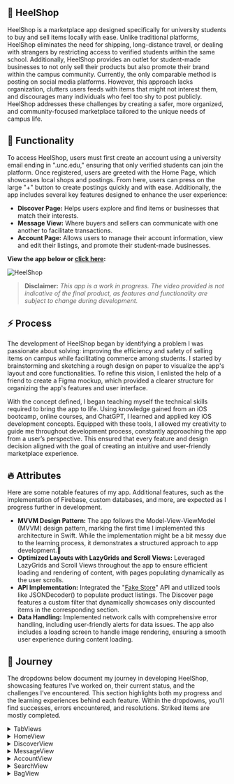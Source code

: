 ## 🐏 HeelShop
HeelShop is a marketplace app designed specifically for university students to buy and sell items locally with ease. Unlike traditional platforms, HeelShop eliminates the need for shipping, long-distance travel, or dealing with strangers by restricting access to verified students within the same school. Additionally, HeelShop provides an outlet for student-made businesses to not only sell their products but also promote their brand within the campus community. Currently, the only comparable method is posting on social media platforms. However, this approach lacks organization, clutters users feeds with items that might not interest them, and discourages many individuals who feel too shy to post publicly. HeelShop addresses these challenges by creating a safer, more organized, and community-focused marketplace tailored to the unique needs of campus life.

## 🦾 Functionality
To access HeelShop, users must first create an account using a university email ending in ".unc.edu," ensuring that only verified students can join the platform. Once registered, users are greeted with the Home Page, which showcases local shops and postings. From here, users can press on the large "+" button to create postings quickly and with ease. Additionally, the app includes several key features designed to enhance the user experience:
- **Discover Page:** Helps users explore and find items or businesses that match their interests.
- **Message View:** Where buyers and sellers can communicate with one another to facilitate transactions.
- **Account Page:** Allows users to manage their account information, view and edit their listings, and promote their student-made businesses.

**View the app below or [click here](https://youtube.com/shorts/njWk-H8MnAk):**

![HeelShop](https://github.com/user-attachments/assets/a67a0342-d7a6-462e-aa07-45cf0648e61e)

> **Disclaimer:** _This app is a work in progress. The video provided is not indicative of the final product, as features and functionality are subject to change during development._

## ⚡️ Process
The development of HeelShop began by identifying a problem I was passionate about solving: improving the efficiency and safety of selling items on campus while facilitating commerce among students. I started by brainstorming and sketching a rough design on paper to visualize the app's layout and core functionalities. To refine this vision, I enlisted the help of a friend to create a Figma mockup, which provided a clearer structure for organizing the app's features and user interface.

With the concept defined, I began teaching myself the technical skills required to bring the app to life. Using knowledge gained from an iOS bootcamp, online courses, and ChatGPT, I learned and applied key iOS development concepts. Equipped with these tools, I allowed my creativity to guide me throughout development process, constantly approaching the app from a user’s perspective. This ensured that every feature and design decision aligned with the goal of creating an intuitive and user-friendly marketplace experience.

## 🔥 Attributes

Here are some notable features of my app. Additional features, such as the implementation of Firebase, custom databases, and more, are expected as I progress further in development.

- **MVVM Design Pattern:** The app follows the Model-View-ViewModel (MVVM) design pattern, marking the first time I implemented this architecture in Swift. While the implementation might be a bit messy due to the learning process, it demonstrates a structured approach to app development.🪽
- **Optimized Layouts with LazyGrids and Scroll Views:** Leveraged LazyGrids and Scroll Views throughout the app to ensure efficient loading and rendering of content, with pages populating dynamically as the user scrolls.
- **API Implementation:** Integrated the "[Fake Store](https://fakestoreapi.com/docs)" API and utilized tools like JSONDecoder() to populate product listings. The Discover page features a custom filter that dynamically showcases only discounted items in the corresponding section.
- **Data Handling:** Implemented network calls with comprehensive error handling, including user-friendly alerts for data issues. The app also includes a loading screen to handle image rendering, ensuring a smooth user experience during content loading.

## 🚀 Journey
The dropdowns below document my journey in developing HeelShop, showcasing features I've worked on, their current status, and the challenges I’ve encountered. This section highlights both my progress and the learning experiences behind each feature. Within the dropdowns, you'll find successes, errors encountered, and resolutions. Striked items are mostly completed.

<details>
  <summary>TabViews</summary>
  
  - 🟢 Successfully incorporated a TabView.
  - 🔴 RESOLVED: I came across issues inegrating the API into my app as it didn't have all the required informaiton I needed for some functionalities. Because this wasn't my database, I couldn't just edit it. To solve this issue, I had to create functions to edit the database until it was what I wanted it to be. This feature was necessary for testing my app and it will not be included in the final version.
</details>

<details>
  <summary>HomeView</summary>
  
  - 🟢 Successfully incorporated "Lazy scrolling" for efficient content rendering.
  - 🟢 "Products" section correctly populates the list based on API call.
  - 🟢 Discounted postings are distinct from regular ones.
  - 🔴 RESOLVED: I encountered an issue with invalid data errors while trying to populate the posting list from an API call, which stemmed from a mismatch between my data model and the structure of the API response. Initially, I assumed the response had a nested structure, but further debugging revealed it was a flat array. Adjusting my decoding approach to align with the actual API response resolved the issue. 
</details>

<details>
  <summary>DiscoverView</summary>

  - 🟢 Successfully incorporated "Lazy scrolling" for efficient content rendering.
  - 🟢 This view is visually where I want it to be at, however, adjustments to the model are necessary for this page to be functionally complete.
  - 🔴 RESOLVED: Issues were encountered filtering the database. Problems resided in filtering the database as the expected filtered list returned nothing. To fix this, I moved all of this data to the ViewModel and created a separate variable to handle fetching the information.
</details>

<details>
  <summary>MessageView</summary>

  - 🟢 Visually where I want it to be at. However, I still need to implement FireBase features for this view to work as I want it to.
  - 🔴 RESOLVED: Issues were encountered creating the "Inbox" header. Originally, I had the text and the icon within an HStack but changed it so the bell icon is on its own separate stack. Both views were combined used an ZStack to formate the view how I wanted it to be. 
</details>

<details>
  <summary>AccountView</summary>
  
  - Not yet started.
</details>

<details>
  <summary>SearchView</summary>
  
  - 🟢 Successfully made a working search bar to fiter the list of postings.
  - 🔴 Error occurred in the way in which SearchView is implemented. The idea is for a view to popup when users enter the search bar, but issues relating to formatting of the page arose. Further inspection and implementation of this view is necessary. As a result of this, this view is unusable for all the main views.
</details>

<details>
  <summary>BagView</summary>
  
  - Not yet started
</details>
